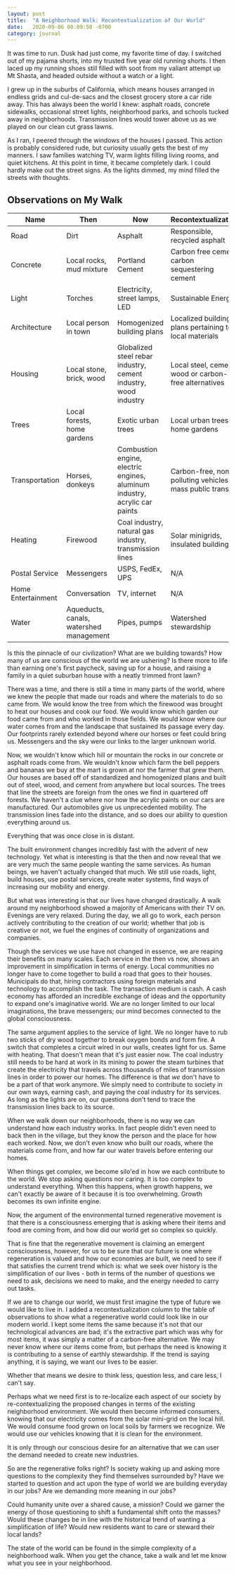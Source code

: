 ```yaml
---
layout: post
title:  "A Neighborhood Walk: Recontextualization of Our World"
date:   2020-09-06 00:09:50 -0700
category: journal
---
```

It was time to run. Dusk had just come, my favorite time of day. I switched out of my pajama shorts, into my trusted five year old running shorts. I then laced up my running shoes still filled with soot from my valiant attempt up Mt Shasta, and headed outside without a watch or a light.

I grew up in the suburbs of California, which means houses arranged in endless grids and cul-de-sacs and the closest grocery store a car ride away. This has always been the world I knew: asphalt roads, concrete sidewalks, occasional street lights, neighborhood parks, and schools tucked away in neighborhoods. Transmission lines would tower above us as we played on our clean cut grass lawns.

As I ran, I peered through the windows of the houses I passed. This action is probably considered rude, but curiosity usually gets the best of my manners. I saw families watching TV, warm lights filling living rooms, and quiet kitchens. At this point in time, it became completely dark. I could hardly make out the street signs. As the lights dimmed, my mind filled the streets with thoughts.

## Observations on My Walk
|Name              |Then                                   |Now                                                                        |Recontextualization                                     |
|------------------|---------------------------------------|---------------------------------------------------------------------------|--------------------------------------------------------|
|Road              |Dirt                                   |Asphalt                                                                    |Responsible, recycled asphalt                           |
|Concrete          |Local rocks, mud mixture               |Portland Cement                                                            |Carbon free cement, carbon sequestering cement          |
|Light             |Torches                                |Electricity, street lamps, LED                                             |Sustainable Energy                                      |
|Architecture      |Local person in town                   |Homogenized building plans                                                 |Localized building plans pertaining to local materials  |
|Housing           |Local stone, brick, wood               |Globalized steel rebar industry, cement industry, wood industry            |Local steel, cement, wood or carbon-free alternatives   |
|Trees             |Local forests, home gardens            |Exotic urban trees                                                         |Local urban trees, home gardens                         |
|Transportation    |Horses, donkeys                        |Combustion engine, electric engines, aluminum industry, acrylic car paints |Carbon-free, non-polluting vehicles, mass public transit|
|Heating           |Firewood                               |Coal industry, natural gas industry, transmission lines                    |Solar minigrids, insulated buildings                    |
|Postal Service    |Messengers                             |USPS, FedEx, UPS                                                           |N/A                                                     |
|Home Entertainment|Conversation                           |TV, internet                                                               |N/A                                                     |
|Water             |Aqueducts, canals, watershed management|Pipes, pumps                                                               |Watershed stewardship                                   |

Is this the pinnacle of our civilization? What are we building towards? How many of us are conscious of the world we are ushering? Is there more to life than earning one's first paycheck, saving up for a house, and raising a family in a quiet suburban house with a neatly trimmed front lawn?

There was a time, and there is still a time in many parts of the world, where we knew the people that made our roads and where the materials to do so came from. We would know the tree from which the firewood was brought to heat our houses and cook our food. We would know which garden our food came from and who worked in those fields. We would know where our water comes from and the landscape that sustained its passage every day. Our footprints rarely extended beyond where our horses or feet could bring us. Messengers and the sky were our links to the larger unknown world.

Now, we wouldn't know which hill or mountain the rocks in our concrete or asphalt roads come from. We wouldn't know which farm the bell peppers and bananas we buy at the mart is grown at nor the farmer that grew them. Our houses are based off of standardized and homogenized plans and built out of steel, wood, and cement from anywhere but local sources. The trees that line the streets are foreign from the ones we find in quartered off forests. We haven't a clue where nor how the acrylic paints on our cars are manufactured. Our automobiles give us unprecedented mobility. The transmission lines fade into the distance, and so does our ability to question everything around us.  

Everything that was once close in is distant.

The built environment changes incredibly fast with the advent of new technology. Yet what is interesting is that the then and now reveal that we are very much the same people wanting the same services. As human beings, we haven't actually changed that much. We still use roads, light, build houses, use postal services, create water systems, find ways of increasing our mobility and energy.

But what was interesting is that our lives have changed drastically. A walk around my neighborhood showed a majority of Americans with their TV on. Evenings are very relaxed. During the day, we all go to work, each person actively contributing to the creation of our world; whether that job is creative or not, we fuel the engines of continuity of organizations and companies.

Though the services we use have not changed in essence, we are reaping their benefits on many scales. Each service in the then vs now, shows an improvement in simplification in terms of energy. Local communities no longer have to come together to build a road that goes to their houses. Municipals do that, hiring contractors using foreign materials and technology to accomplish the task. The transaction medium is cash. A cash economy has afforded an incredible exchange of ideas and the opportunity to expand one's imaginative world. We are no longer limited to our local imaginations, the brave messengers; our mind becomes connected to the global consciousness.

The same argument applies to the service of light. We no longer have to rub two sticks of dry wood together to break oxygen bonds and form fire. A switch that completes a circuit wired in our walls, creates light for us. Same with heating. That doesn't mean that it's just easier now. The coal industry still needs to be hard at work in its mining to power the steam turbines that create the electricity that travels across thousands of miles of transmission lines in order to power our homes. The difference is that *we* don't have to be a part of that work anymore. We simply need to contribute to society in our own ways, earning cash, and paying the coal industry for its services. As long as the lights are on, our questions don't tend to trace the transmission lines back to its source.

When we walk down our neighborhoods, there is no way we can understand how each industry works. In fact people didn't even need to back then in the village, but they know the person and the place for how each worked. Now, we don't even know who built our roads, where the materials come from, and how far our water travels before entering our homes.

When things get complex, we become silo'ed in how we each contribute to the world. We stop asking questions nor caring. It is too complex to understand everything. When this happens, when growth happens, we can't exactly be aware of it because it is too overwhelming. Growth becomes its own infinite engine.

Now, the argument of the environmental turned regenerative movement is that there is a consciousness emerging that is asking where their items and food are coming from, and how did our world get so complex so quickly.

That is fine that the regenerative movement is claiming an emergent consciousness, however, for us to be sure that our future is one where regeneration is valued and how our economies are built, we need to see if that satisfies the current trend which is: what we seek over history is the simplification of our lives - both in terms of the number of questions we need to ask, decisions we need to make, and the energy needed to carry out tasks.

If we are to change our world, we must first imagine the type of future we would like to live in. I added a recontextualization column to the table of observations to show what a regenerative world could look like in our modern world. I kept some items the same because it's not that our technological advances are bad; it's the extractive part which was why for most items, it was simply a matter of a carbon-free alternative. We may never know where our items come from, but perhaps the need is knowing it is contributing to a sense of earthly stewardship. If the trend is saying anything, it is saying, we want our lives to be easier.

Whether that means we desire to think less, question less, and care less, I can't say.

Perhaps what we need first is to re-localize each aspect of our society by re-contextualizing the proposed changes in terms of the existing neighborhood environment. We would then become informed consumers, knowing that our electricity comes from the solar mini-grid on the local hill. We would consume food grown on local soils by farmers we recognize. We would use our vehicles knowing that it is clean for the environment.

It is only through our conscious desire for an alternative that we can user the demand needed to create new industries.

So are the regenerative folks right? Is society waking up and asking more questions to the complexity they find themselves surrounded by? Have we started to question and act upon the type of world we are building everyday in our jobs? Are we demanding more meaning in our jobs?

Could humanity unite over a shared cause, a mission? Could we garner the energy of those questioning to shift a fundamental shift onto the masses? Would these changes be in line with the historical trend of wanting a simplification of life? Would new residents want to care or steward their local lands?

The state of the world can be found in the simple complexity of a neighborhood walk. When you get the chance, take a walk and let me know what you see in your neighborhood.
